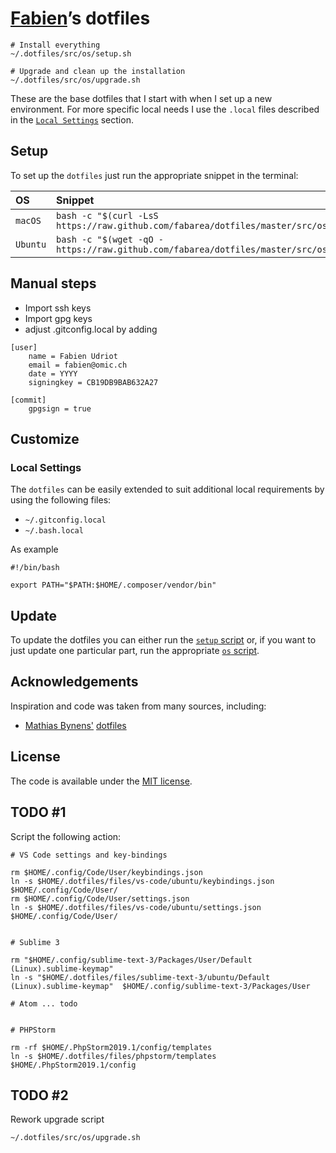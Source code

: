 # [Fabien](https://github.com/fabarea)’s dotfiles

```
# Install everything
~/.dotfiles/src/os/setup.sh

# Upgrade and clean up the installation
~/.dotfiles/src/os/upgrade.sh
```

These are the base dotfiles that I start with when I set up a
new environment. For more specific local needs I use the `.local`
files described in the [`Local Settings`](#local-settings) section.

## Setup

To set up the `dotfiles` just run the appropriate snippet in the
terminal:

| OS | Snippet |
|:---|:---|
| `macOS` | `bash -c "$(curl -LsS https://raw.github.com/fabarea/dotfiles/master/src/os/setup.sh)"` |
| `Ubuntu` | `bash -c "$(wget -qO - https://raw.github.com/fabarea/dotfiles/master/src/os/setup.sh)"` |


## Manual steps

* Import ssh keys
* Import gpg keys
* adjust .gitconfig.local by adding

```
[user]
	name = Fabien Udriot
	email = fabien@omic.ch
	date = YYYY
	signingkey = CB19DB9BAB632A27

[commit]
	gpgsign = true
```

## Customize

### Local Settings

The `dotfiles` can be easily extended to suit additional local
requirements by using the following files:

* `~/.gitconfig.local`
* `~/.bash.local`

As example
```
#!/bin/bash

export PATH="$PATH:$HOME/.composer/vendor/bin"
```

## Update

To update the dotfiles you can either run the [`setup`
script](src/os/setup.sh) or, if you want to just update one particular
part, run the appropriate [`os` script](src/os).

## Acknowledgements

Inspiration and code was taken from many sources, including:

* [Mathias Bynens'](https://github.com/mathiasbynens)
  [dotfiles](https://github.com/mathiasbynens/dotfiles)

## License

The code is available under the [MIT license](LICENSE.txt).

## TODO #1

Script the following action:

```
# VS Code settings and key-bindings

rm $HOME/.config/Code/User/keybindings.json
ln -s $HOME/.dotfiles/files/vs-code/ubuntu/keybindings.json  $HOME/.config/Code/User/
rm $HOME/.config/Code/User/settings.json
ln -s $HOME/.dotfiles/files/vs-code/ubuntu/settings.json  $HOME/.config/Code/User/


# Sublime 3

rm "$HOME/.config/sublime-text-3/Packages/User/Default (Linux).sublime-keymap"
ln -s "$HOME/.dotfiles/files/sublime-text-3/ubuntu/Default (Linux).sublime-keymap"  $HOME/.config/sublime-text-3/Packages/User

# Atom ... todo


# PHPStorm

rm -rf $HOME/.PhpStorm2019.1/config/templates
ln -s $HOME/.dotfiles/files/phpstorm/templates $HOME/.PhpStorm2019.1/config

```

## TODO #2

Rework upgrade script

```
~/.dotfiles/src/os/upgrade.sh
```
